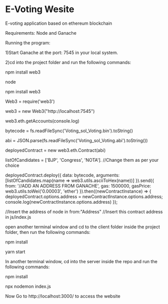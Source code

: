 # E-Voting Wesite
E-voting application based on ethereum blockchain

Requirements: 
Node and Ganache

Running the program: 

1)Start Ganache at the port: 7545 in your local system.

2)cd into the project folder and run the following commands:

  npm install web3

  node
  
  npm install web3
  
  Web3 = require('web3')
  
  web3 = new Web3("http://localhost:7545")
  
  web3.eth.getAccounts(console.log)

  bytecode = fs.readFileSync('Voting_sol_Voting.bin').toString()
  
  abi = JSON.parse(fs.readFileSync('Voting_sol_Voting.abi').toString())

  deployedContract = new web3.eth.Contract(abi)

  listOfCandidates = ['BJP', 'Congress', 'NOTA']. //Change them as per your choice

  deployedContract.deploy({ data: bytecode, arguments: [listOfCandidates.map(name => web3.utils.asciiToHex(name))] }).send({ from: '//ADD AN ADDRESS FROM GANACHE', gas: 1500000, gasPrice: web3.utils.toWei('0.00003', 'ether') }).then((newContractInstance) => { deployedContract.options.address = newContractInstance.options.address; console.log(newContractInstance.options.address) });

  //Insert the address of node in from:"Address"
  //Insert this contract address in js/index.js

open another terminal window and cd to the client folder inside the project folder, then run the following commands:

  npm install

  yarn start
  
In another terminal window, cd into the server inside the repo  and run the following commands: 

  npm install
  
  npx nodemon index.js
  
Now Go to http://localhost:3000/ to access the website





